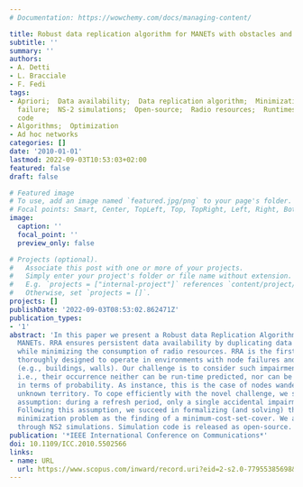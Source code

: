 ```yaml
---
# Documentation: https://wowchemy.com/docs/managing-content/

title: Robust data replication algorithm for MANETs with obstacles and node failures
subtitle: ''
summary: ''
authors:
- A. Detti
- L. Bracciale
- F. Fedi
tags:
- Apriori;  Data availability;  Data replication algorithm;  Minimization problems;  Node
  failure;  NS-2 simulations;  Open-source;  Radio resources;  Runtimes;  Set-cover;  Simulation
  code
- Algorithms;  Optimization
- Ad hoc networks
categories: []
date: '2010-01-01'
lastmod: 2022-09-03T10:53:03+02:00
featured: false
draft: false

# Featured image
# To use, add an image named `featured.jpg/png` to your page's folder.
# Focal points: Smart, Center, TopLeft, Top, TopRight, Left, Right, BottomLeft, Bottom, BottomRight.
image:
  caption: ''
  focal_point: ''
  preview_only: false

# Projects (optional).
#   Associate this post with one or more of your projects.
#   Simply enter your project's folder or file name without extension.
#   E.g. `projects = ["internal-project"]` references `content/project/deep-learning/index.md`.
#   Otherwise, set `projects = []`.
projects: []
publishDate: '2022-09-03T08:53:02.862471Z'
publication_types:
- '1'
abstract: 'In this paper we present a Robust data Replication Algorithm (RRA) for
  MANETs. RRA ensures persistent data availability by duplicating data over replicanodes,
  while minimizing the consumption of radio resources. RRA is the first algorithm
  thoroughly designed to operate in environments with node failures and radio obstacles
  (e.g., buildings, walls). Our challenge is to consider such impairments as \"accidental\";
  i.e., their occurrence neither can be run-time predicted, nor can be a-priori quantified
  in terms of probability. As instance, this is the case of nodes wandering in an
  unknown territory. To cope efficiently with the novel challenge, we suggest a practical
  assumption: during a refresh period, only a single accidental impairment may occur.
  Following this assumption, we succeed in formalizing (and solving) the resource
  minimization problem as the finding of a minimum-cost-set-cover. We assess RRA performance
  through NS2 simulations. Simulation code is released as open-source. ©2010 IEEE.'
publication: '*IEEE International Conference on Communications*'
doi: 10.1109/ICC.2010.5502566
links:
- name: URL
  url: https://www.scopus.com/inward/record.uri?eid=2-s2.0-77955385698&doi=10.1109%2fICC.2010.5502566&partnerID=40&md5=88b8463cf06925f97cb1914c55d8ec48
---
```

